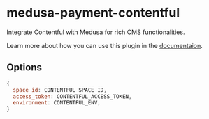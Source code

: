 # medusa-payment-contentful

Integrate Contentful with Medusa for rich CMS functionalities.

Learn more about how you can use this plugin in the [documentaion](https://docs.medusajs.com/add-plugins/contentful).

## Options

```js
{
  space_id: CONTENTFUL_SPACE_ID,
  access_token: CONTENTFUL_ACCESS_TOKEN,
  environment: CONTENTFUL_ENV,
}
```
